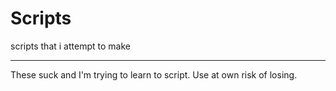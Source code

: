 Scripts
=======

scripts that i attempt to make

----


These suck and I'm trying to learn to script. Use at own risk of losing.
